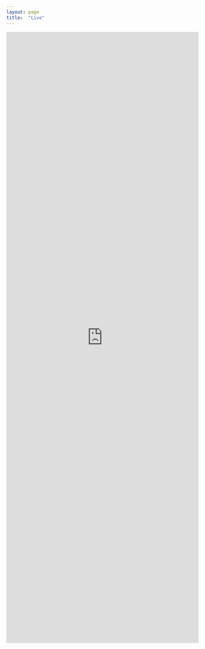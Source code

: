 ```yaml
---
layout: page
title:  "Live"
---
```


<iframe id="pulse-iframe" width="100%" height="1600" style="max-width: 767px;min-width: 320px;" frameborder="0" src="https://i.engage.ms/jsturtevant/NBA-Azure"></iframe> 